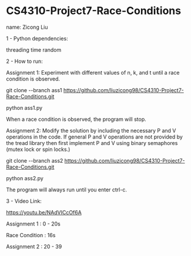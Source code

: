 # CS4310-Project7-Race-Conditions
name: Zicong Liu

1 - Python dependencies:

threading time random

2 - How to run:

Assignment 1: Experiment with different values of n, k, and t until a race condition is observed.

git clone --branch ass1 https://github.com/liuzicong98/CS4310-Project7-Race-Conditions.git

python ass1.py

When a race condition is observed, the program will stop.

Assignment 2: Modify the solution by including the necessary P and V operations in the code. If general P and V operations are not provided by the tread library then first implement P and V using binary semaphores (mutex lock or spin locks.)

git clone --branch ass2 https://github.com/liuzicong98/CS4310-Project7-Race-Conditions.git

python ass2.py

The program will always run until you enter ctrl-c.

3 - Video Link:

https://youtu.be/NAdVICcOf6A

Assignment 1 : 0 - 20s

Race Condition : 16s

Assignment 2 : 20 - 39

